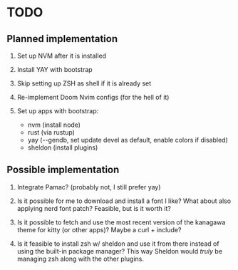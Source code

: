 # TODO

## Planned implementation

1. Set up NVM after it is installed

1. Install YAY with bootstrap

1. Skip setting up ZSH as shell if it is already set

1. Re-implement Doom Nvim configs (for the hell of it)

1. Set up apps with bootstrap:

    - nvm (install node)
    - rust (via rustup)
    - yay (--gendb, set update devel as default, enable colors if disabled)
    - sheldon (install plugins)

## Possible implementation

1. Integrate Pamac? (probably not, I still prefer yay)

1. Is it possible for me to download and install a font I like? What about also applying nerd font patch? Feasible, but is it worth it?

1. Is it possible to fetch and use the most recent version of the kanagawa theme for kitty (or other apps)? Maybe a curl + include?

1. Is it feasible to install zsh w/ sheldon and use it from there instead of using the built-in package manager? This way Sheldon would _truly_ be managing zsh along with the other plugins.
